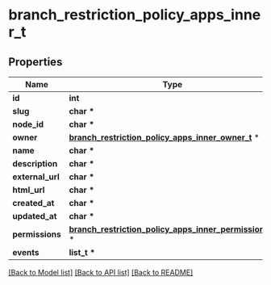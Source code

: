 # branch_restriction_policy_apps_inner_t

## Properties
Name | Type | Description | Notes
------------ | ------------- | ------------- | -------------
**id** | **int** |  | [optional] 
**slug** | **char \*** |  | [optional] 
**node_id** | **char \*** |  | [optional] 
**owner** | [**branch_restriction_policy_apps_inner_owner_t**](branch_restriction_policy_apps_inner_owner.md) \* |  | [optional] 
**name** | **char \*** |  | [optional] 
**description** | **char \*** |  | [optional] 
**external_url** | **char \*** |  | [optional] 
**html_url** | **char \*** |  | [optional] 
**created_at** | **char \*** |  | [optional] 
**updated_at** | **char \*** |  | [optional] 
**permissions** | [**branch_restriction_policy_apps_inner_permissions_t**](branch_restriction_policy_apps_inner_permissions.md) \* |  | [optional] 
**events** | **list_t \*** |  | [optional] 

[[Back to Model list]](../README.md#documentation-for-models) [[Back to API list]](../README.md#documentation-for-api-endpoints) [[Back to README]](../README.md)


